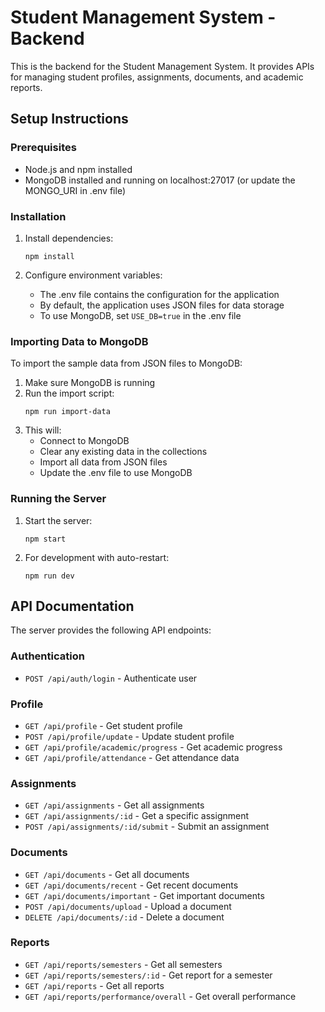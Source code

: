 # Student Management System - Backend

This is the backend for the Student Management System. It provides APIs for managing student profiles, assignments, documents, and academic reports.

## Setup Instructions

### Prerequisites
- Node.js and npm installed
- MongoDB installed and running on localhost:27017 (or update the MONGO_URI in .env file)

### Installation
1. Install dependencies:
   ```
   npm install
   ```

2. Configure environment variables:
   - The .env file contains the configuration for the application
   - By default, the application uses JSON files for data storage
   - To use MongoDB, set `USE_DB=true` in the .env file

### Importing Data to MongoDB
To import the sample data from JSON files to MongoDB:

1. Make sure MongoDB is running
2. Run the import script:
   ```
   npm run import-data
   ```
3. This will:
   - Connect to MongoDB
   - Clear any existing data in the collections
   - Import all data from JSON files
   - Update the .env file to use MongoDB

### Running the Server
1. Start the server:
   ```
   npm start
   ```
2. For development with auto-restart:
   ```
   npm run dev
   ```

## API Documentation

The server provides the following API endpoints:

### Authentication
- `POST /api/auth/login` - Authenticate user

### Profile
- `GET /api/profile` - Get student profile
- `POST /api/profile/update` - Update student profile
- `GET /api/profile/academic/progress` - Get academic progress
- `GET /api/profile/attendance` - Get attendance data

### Assignments
- `GET /api/assignments` - Get all assignments
- `GET /api/assignments/:id` - Get a specific assignment
- `POST /api/assignments/:id/submit` - Submit an assignment

### Documents
- `GET /api/documents` - Get all documents
- `GET /api/documents/recent` - Get recent documents
- `GET /api/documents/important` - Get important documents
- `POST /api/documents/upload` - Upload a document
- `DELETE /api/documents/:id` - Delete a document

### Reports
- `GET /api/reports/semesters` - Get all semesters
- `GET /api/reports/semesters/:id` - Get report for a semester
- `GET /api/reports` - Get all reports
- `GET /api/reports/performance/overall` - Get overall performance 